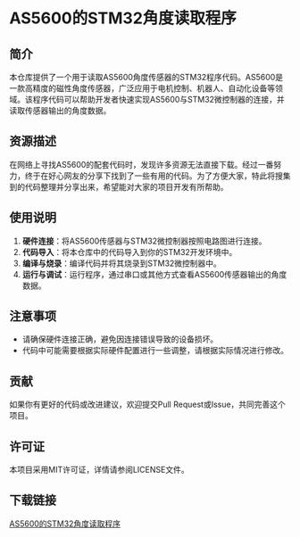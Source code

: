 # AS5600的STM32角度读取程序

## 简介
本仓库提供了一个用于读取AS5600角度传感器的STM32程序代码。AS5600是一款高精度的磁性角度传感器，广泛应用于电机控制、机器人、自动化设备等领域。该程序代码可以帮助开发者快速实现AS5600与STM32微控制器的连接，并读取传感器输出的角度数据。

## 资源描述
在网络上寻找AS5600的配套代码时，发现许多资源无法直接下载。经过一番努力，终于在好心网友的分享下找到了一些有用的代码。为了方便大家，特此将搜集到的代码整理并分享出来，希望能对大家的项目开发有所帮助。

## 使用说明
1. **硬件连接**：将AS5600传感器与STM32微控制器按照电路图进行连接。
2. **代码导入**：将本仓库中的代码导入到你的STM32开发环境中。
3. **编译与烧录**：编译代码并将其烧录到STM32微控制器中。
4. **运行与调试**：运行程序，通过串口或其他方式查看AS5600传感器输出的角度数据。

## 注意事项
- 请确保硬件连接正确，避免因连接错误导致的设备损坏。
- 代码中可能需要根据实际硬件配置进行一些调整，请根据实际情况进行修改。

## 贡献
如果你有更好的代码或改进建议，欢迎提交Pull Request或Issue，共同完善这个项目。

## 许可证
本项目采用MIT许可证，详情请参阅LICENSE文件。

## 下载链接

[AS5600的STM32角度读取程序](https://pan.quark.cn/s/919124b9de7e)